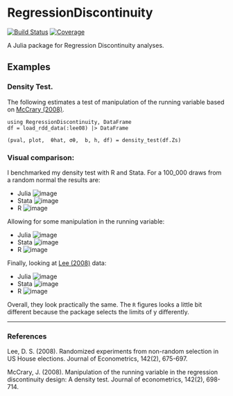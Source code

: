 # RegressionDiscontinuity

[![Build Status](https://github.com/nignatiadis/RegressionDiscontinuity.jl/workflows/CI/badge.svg)](https://github.com/nignatiadis/RegressionDiscontinuity.jl/actions)
[![Coverage](https://codecov.io/gh/nignatiadis/RegressionDiscontinuity.jl/branch/master/graph/badge.svg)](https://codecov.io/gh/nignatiadis/RegressionDiscontinuity.jl)

A Julia package for Regression Discontinuity analyses.

## Examples

### Density Test.
The following estimates a test of manipulation of the running variable based on [McCrary (2008)](https://www.sciencedirect.com/science/article/abs/pii/S0304407607001133). 

```
using RegressionDiscontinuity, DataFrame
df = load_rdd_data(:lee08) |> DataFrame

(pval, plot,  θhat, σθ,  b, h, df) = density_test(df.Zs)
```

### Visual comparison:

I benchmarked my density test with R and Stata. For a 100_000 draws from a random normal the results are:
* Julia
![image](/figures/data1_julia.png)
* Stata
![image](/figures/data1_stata.png)
* R
![image](/figures/data1R.png)

Allowing for some manipulation in the running variable:
* Julia
![image](/figures/data3_julia.png)
* Stata
![image](/figures/data3_stata.png)
* R
![image](/figures/data3R.png)

Finally, looking at [Lee (2008)](https://www.sciencedirect.com/science/article/pii/S0304407607001121) data:
* Julia
![image](/figures/lee08_julia.png)
* Stata
![image](/figures/lee08_stata.png)
* R
![image](/figures/lee08R.png)

 Overall, they look practically the same. The `R` figures looks a little bit different because the package selects the limits of y differently. 

----
### References
Lee, D. S. (2008). Randomized experiments from non-random selection in US House elections. Journal of Econometrics, 142(2), 675-697.

McCrary, J. (2008). Manipulation of the running variable in the regression discontinuity design: A density test. Journal of econometrics, 142(2), 698-714.